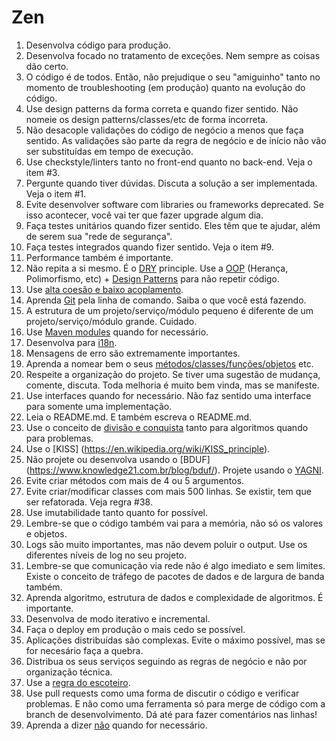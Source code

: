 # Zen

1. Desenvolva código para produção.
2. Desenvolva focado no tratamento de exceções. Nem sempre as coisas dão certo.
3. O código é de todos. Então, não prejudique o seu "amiguinho" tanto no momento de troubleshooting (em produção) quanto na evolução do código.
4. Use design patterns da forma correta e quando fizer sentido. Não nomeie os design patterns/classes/etc de forma incorreta. 
5. Não desacople validações do código de negócio a menos que faça sentido. As validações são parte da regra de negócio e de início não vão ser substituídas em tempo de execução.
6. Use checkstyle/linters tanto no front-end quanto no back-end. Veja o item #3.
7. Pergunte quando tiver dúvidas. Discuta a solução a ser implementada. Veja o item #1.
8. Evite desenvolver software com libraries ou frameworks deprecated. Se isso acontecer, você vai ter que fazer upgrade algum dia.
9. Faça testes unitários quando fizer sentido. Eles têm que te ajudar, além de serem sua "rede de segurança". 
10. Faça testes integrados quando fizer sentido. Veja o item #9.
11. Performance também é importante.
12. Não repita a si mesmo. É o [DRY](https://en.wikipedia.org/wiki/Don%27t_repeat_yourself) principle. Use a [OOP](https://en.wikipedia.org/wiki/Object-oriented_programming) (Herança, Polimorfismo, etc) + [Design Patterns](https://en.wikipedia.org/wiki/Software_design_pattern) para não repetir código.
13. Use [alta coesão e baixo acoplamento](https://medium.com/clarityhub/low-coupling-high-cohesion-3610e35ac4a6).
14. Aprenda [Git](https://git-scm.com/) pela linha de comando. Saiba o que você está fazendo.
15. A estrutura de um projeto/serviço/módulo pequeno é diferente de um projeto/serviço/módulo grande. Cuidado.
16. Use [Maven modules](https://maven.apache.org/guides/mini/guide-multiple-modules.html) quando for necessário.
17. Desenvolva para [i18n](https://en.wikipedia.org/wiki/Internationalization_and_localization).
19. Mensagens de erro são extremamente importantes.
20. Aprenda a nomear bem o seus [métodos/classes/funções/objetos](https://medium.com/mindorks/how-to-write-clean-code-lessons-learnt-from-the-clean-code-robert-c-martin-9ffc7aef870c) etc.
21. Respeite a organização do projeto. Se tiver uma sugestão de mudança, comente, discuta. Toda melhoria é muito bem vinda, mas se manifeste.
22. Use interfaces quando for necessário. Não faz sentido uma interface para somente uma implementação. 
23. Leia o README.md. E também escreva o README.md.
24. Use o conceito de [divisão e conquista](https://en.wikipedia.org/wiki/Divide-and-conquer_algorithm) tanto para algoritmos quando para problemas.
25. Use o [KISS] (https://en.wikipedia.org/wiki/KISS_principle).
26. Não projete ou desenvolva usando o [BDUF] (https://www.knowledge21.com.br/blog/bduf/). Projete usando o [YAGNI](https://deviq.com/yagni/).
27. Evite criar métodos com mais de 4 ou 5 argumentos.
28. Evite criar/modificar classes com mais 500 linhas. Se existir, tem que ser refatorada. Veja regra #38.
29. Use imutabilidade tanto quanto for possível.
30. Lembre-se que o código também vai para a memória, não só os valores e objetos.
31. Logs são muito importantes, mas não devem poluir o output. Use os diferentes níveis de log no seu projeto.
32. Lembre-se que comunicação via rede não é algo imediato e sem limites. Existe o conceito de tráfego de pacotes de dados e de largura de banda também.
33. Aprenda algoritmo, estrutura de dados e complexidade de algoritmos. É importante.
34. Desenvolva de modo iterativo e incremental.
35. Faça o deploy em produção o mais cedo se possível.
36. Aplicações distribuídas são complexas. Evite o máximo possível, mas se for necesário faça a quebra.
37. Distribua os seus serviços seguindo as regras de negócio e não por organização técnica.
38. Use a [regra do escoteiro](https://deviq.com/boy-scout-rule/).
39. Use pull requests como uma forma de discutir o código e verificar problemas. E não como uma ferramenta só para merge de código com a branch de desenvolvimento. Dá até para fazer comentários nas linhas!
40. Aprenda a dizer [não](https://codingjourneyman.com/2014/09/04/the-clean-coder-saying-no/) quando for necessário.

